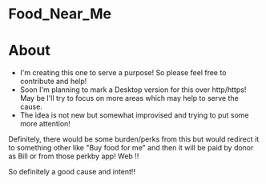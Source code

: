# Food_Near_Me

About
===

- I'm creating this one to serve a purpose! So please feel free to contribute and help!
- Soon I'm planning to mark a Desktop version for this over http/https! May be I'll try to focus on more areas which may help to serve the cause.
- The idea is not new but somewhat improvised and trying to put some more attention!

Definitely, there would be some burden/perks from this but would redirect it to something other like "Buy food for me" and then it will be paid by donor as Bill or from those perkby app! Web !!

So definitely a good cause and intent!!


